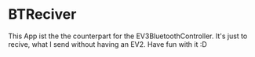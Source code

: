 # BTReciver
This App ist the the counterpart for the EV3BluetoothController. It's just to recive, what I send without having an EV2.
Have fun with it :D

